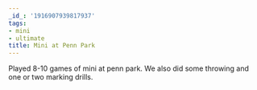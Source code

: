 ```yaml
---
_id_: '1916907939817937'
tags:
- mini
- ultimate
title: Mini at Penn Park
---
```


Played 8-10 games of mini at penn park. We also did some throwing and one or two marking drills. 
